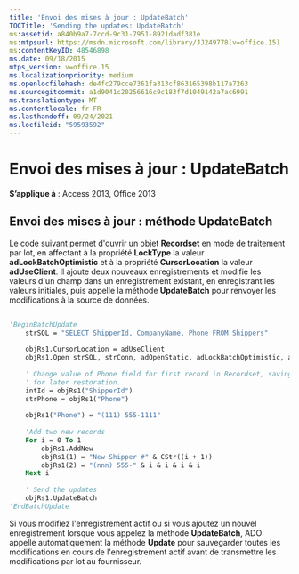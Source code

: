 ```yaml
---
title: 'Envoi des mises à jour : UpdateBatch'
TOCTitle: 'Sending the updates: UpdateBatch'
ms:assetid: a840b9a7-7ccd-9c31-7951-8921dadf381e
ms:mtpsurl: https://msdn.microsoft.com/library/JJ249778(v=office.15)
ms:contentKeyID: 48546898
ms.date: 09/18/2015
mtps_version: v=office.15
ms.localizationpriority: medium
ms.openlocfilehash: de4fc279cce7361fa313cf863165398b117a7263
ms.sourcegitcommit: a1d9041c20256616c9c183f7d1049142a7ac6991
ms.translationtype: MT
ms.contentlocale: fr-FR
ms.lasthandoff: 09/24/2021
ms.locfileid: "59593592"
---
```

# <a name="sending-the-updates-updatebatch"></a>Envoi des mises à jour : UpdateBatch


**S’applique à** : Access 2013, Office 2013

## <a name="sending-the-updates-updatebatch-method"></a>Envoi des mises à jour : méthode UpdateBatch

Le code suivant permet d'ouvrir un objet **Recordset** en mode de traitement par lot, en affectant à la propriété **LockType** la valeur **adLockBatchOptimistic** et à la propriété **CursorLocation** la valeur **adUseClient**. Il ajoute deux nouveaux enregistrements et modifie les valeurs d'un champ dans un enregistrement existant, en enregistrant les valeurs initiales, puis appelle la méthode **UpdateBatch** pour renvoyer les modifications à la source de données.

```vb 
 
'BeginBatchUpdate 
    strSQL = "SELECT ShipperId, CompanyName, Phone FROM Shippers" 
                  
    objRs1.CursorLocation = adUseClient 
    objRs1.Open strSQL, strConn, adOpenStatic, adLockBatchOptimistic, adCmdText 
     
    ' Change value of Phone field for first record in Recordset, saving value 
    ' for later restoration. 
    intId = objRs1("ShipperId") 
    strPhone = objRs1("Phone") 
     
    objRs1("Phone") = "(111) 555-1111" 
     
    'Add two new records 
    For i = 0 To 1 
        objRs1.AddNew 
        objRs1(1) = "New Shipper #" & CStr((i + 1)) 
        objRs1(2) = "(nnn) 555-" & i & i & i & i 
    Next i 
     
    ' Send the updates 
    objRs1.UpdateBatch 
'EndBatchUpdate 
```

Si vous modifiez l'enregistrement actif ou si vous ajoutez un nouvel enregistrement lorsque vous appelez la méthode **UpdateBatch**, ADO appelle automatiquement la méthode **Update** pour sauvegarder toutes les modifications en cours de l'enregistrement actif avant de transmettre les modifications par lot au fournisseur.

